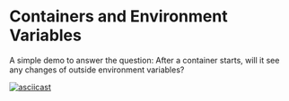 # Containers and Environment Variables


A simple demo to answer the question: After a container starts, will it see any changes of outside environment variables?

[![asciicast](https://asciinema.org/a/252073.svg)](https://asciinema.org/a/252073)
